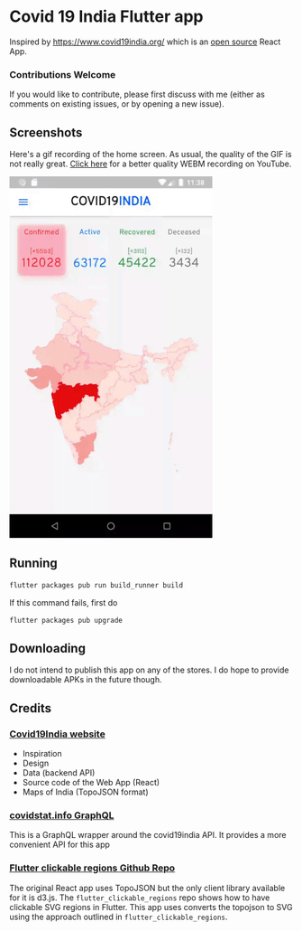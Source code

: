 # Covid 19 India Flutter app

Inspired by https://www.covid19india.org/ which is an [open source](https://github.com/covid19india/covid19india-react) React App.

### Contributions Welcome

If you would like to contribute, please first discuss with me (either as comments on existing issues, or by opening a new issue).

## Screenshots

Here's a gif recording of the home screen. As usual, the quality of the GIF is not really great. [Click here](https://youtu.be/h3p9_ntxgd4) for a better quality WEBM recording on YouTube.

![Home Screen](screenshots/covid19india-flutter.gif)


## Running

```bash
flutter packages pub run build_runner build
```

If this command fails, first do

```bash
flutter packages pub upgrade
```

## Downloading

I do not intend to publish this app on any of the stores. I do hope to provide downloadable APKs in the future though.

## Credits

### [Covid19India website](https://www.covid19india.org/)

  - Inspiration 
  - Design
  - Data (backend API)
  - Source code of the Web App (React)
  - Maps of India (TopoJSON format)

### [covidstat.info GraphQL](https://covidstat.info/graphql)

This is a GraphQL wrapper around the covid19india API. It provides a more convenient API for this app

### [Flutter clickable regions Github Repo](https://github.com/gi097/flutter_clickable_regions)

The original React app uses TopoJSON but the only client library available for it is d3.js. The `flutter_clickable_regions` repo shows how to have clickable SVG regions in Flutter. This app uses converts the topojson to SVG using the approach outlined in `flutter_clickable_regions`. 